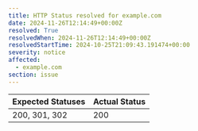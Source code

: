 ```yaml
---
title: HTTP Status resolved for example.com
date: 2024-11-26T12:14:49+00:00Z
resolved: True
resolvedWhen: 2024-11-26T12:14:49+00:00Z
resolvedStartTime: 2024-10-25T21:09:43.191474+00:00
severity: notice
affected:
  - example.com
section: issue
---
```


| Expected Statuses | Actual Status  |
|-------------------|----------------|
| 200, 301, 302 | 200 |
